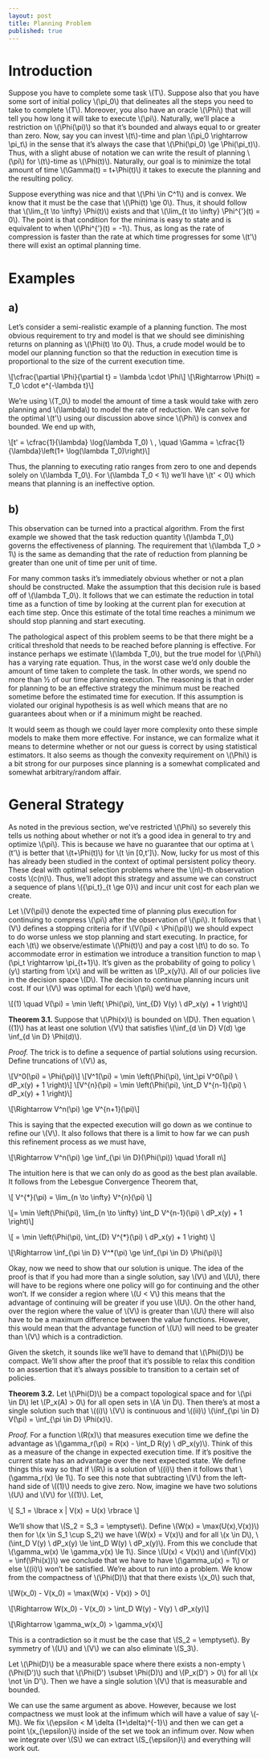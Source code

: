 ```yaml
---
layout: post
title: Planning Problem
published: true
---
```


# Introduction

Suppose you have to complete some task \\(T\\). Suppose also that you have
some sort of initial policy \\(\pi_0\\) that delineates all the steps you
need to take to complete \\(T\\). Moreover, you also have an oracle
\\(\Phi\\) that will tell you how long it will take to execute \\(\pi\\).
Naturally, we’ll place a restriction on \\(\Phi(\pi)\\) so that it’s
bounded and always equal to or greater than zero. Now, say you can
invest \\(t\\)-time and plan \\(\pi_0 \rightarrow \pi_t\\) in the sense that
it’s always the case that \\(\Phi(\pi_0) \ge \Phi(\pi_t)\\). Thus, with a
slight abuse of notation we can write the result of planning \\(\pi\\) for
\\(t\\)-time as \\(\Phi(t)\\). Naturally, our goal is to minimize the total
amount of time \\(\Gamma(t) = t+\Phi(t)\\) it takes to execute the
planning and the resulting policy.

Suppose everything was nice and that \\(\Phi \in C^1\\) and is convex. We
know that it must be the case that \\(\Phi(t) \ge 0\\). Thus, it should
follow that \\(\lim_{t \to \infty} \Phi(t)\\) exists and that
\\(\lim_{t \to \infty} \Phi^{'}(t) = 0\\). The point is that condition for
the minima is easy to state and is equivalent to when
\\(\Phi^{'}(t) = -1\\). Thus, as long as the rate of compression is faster
than the rate at which time progresses for some \\(t'\\) there will exist
an optimal planning time.

# Examples

## a)

Let’s consider a semi-realistic example of a planning function. The most
obvious requirement to try and model is that we should see diminishing
returns on planning as \\(\Phi(t) \to 0\\). Thus, a crude model would be
to model our planning function so that the reduction in execution time
is proportional to the size of the current execution time.

\\[\cfrac{\partial \Phi}{\partial t} = \lambda \cdot \Phi\\]
\\[\Rightarrow \Phi(t) = T_0 \cdot e^{-\lambda t}\\]

We’re using \\(T_0\\) to model the amount of time a task would take with
zero planning and \\(\lambda\\) to model the rate of reduction. We can
solve for the optimal \\(t'\\) using our discussion above since \\(\Phi\\)
is convex and bounded. We end up with,

\\[t' = \cfrac{1}{\lambda} \log(\lambda T_0) \ , \quad \Gamma = \cfrac{1}{\lambda}\left(1+ \log(\lambda T_0)\right)\\]

Thus, the planning to executing ratio ranges from zero to one and
depends solely on \\(\lambda T_0\\). For \\(\lambda T_0 < 1\\) we’ll have
\\(t' < 0\\) which means that planning is an ineffective option.

## b)

This observation can be turned into a practical algorithm. From the
first example we showed that the task reduction quantity \\(\lambda T_0\\)
governs the effectiveness of planning. The requirement that
\\(\lambda T_0 > 1\\) is the same as demanding that the rate of reduction
from planning be greater than one unit of time per unit of time.

For many common tasks it’s immediately obvious whether or not a plan
should be constructed. Make the assumption that this decision rule is
based off of \\(\lambda T_0\\). It follows that we can estimate the
reduction in total time as a function of time by looking at the current
plan for execution at each time step. Once this estimate of the total
time reaches a minimum we should stop planning and start executing.

The pathological aspect of this problem seems to be that there might be
a critical threshold that needs to be reached before planning is
effective. For instance perhaps we estimate \\(\lambda T_0\\), but the
true model for \\(\Phi\\) has a varying rate equation. Thus, in the worst
case we’d only double the amount of time taken to complete the task. In
other words, we spend no more than ½ of our time planning execution. The
reasoning is that in order for planning to be an effective strategy the
minimum must be reached sometime before the estimated time for
execution. If this assumption is violated our original hypothesis is as
well which means that are no guarantees about when or if a minimum might
be reached.

It would seem as though we could layer more complexity onto these simple
models to make them more effective. For instance, we can formalize what
it means to determine whether or not our guess is correct by using
statistical estimators. It also seems as though the convexity
requirement on \\(\Phi\\) is a bit strong for our purposes since planning
is a somewhat complicated and somewhat arbitrary/random affair.

# General Strategy

As noted in the previous section, we’ve restricted \\(\Phi\\) so severely
this tells us nothing about whether or not it’s a good idea in general
to try and optimize \\(\pi\\). This is because we have no guarantee that
our optima at \\(t'\\) is better that \\(t+\Phi(t)\\) for \\(t \in [0,t']\\).
Now, lucky for us most of this has already been studied in the context
of optimal persistent policy theory. These deal with optimal selection
problems where the \\(n\\)-th observation costs \\(c(n)\\). Thus, we’ll
adopt this strategy and assume we can construct a sequence of plans
\\({\pi_t}_{t \ge 0}\\) and incur unit cost for each plan we create.

Let \\(V(\pi)\\) denote the expected time of planning plus execution for
continuing to compress \\(\pi\\) after the observation of \\(\pi\\). It
follows that \\(V\\) defines a stopping criteria for if
\\(V(\pi) < \Phi(\pi)\\) we should expect to do worse unless we stop
planning and start executing. In practice, for each \\(t\\) we
observe/estimate \\(\Phi(t)\\) and pay a cost \\(t\\) to do so. To
accommodate error in estimation we introduce a transition function to
map \\(\pi_t \rightarrow \pi_{t+1}\\). It’s given as the probability of
going to policy \\(y\\) starting from \\(x\\) and will be written as
\\(P_x(y)\\). All of our policies live in the decision space \\(D\\). The
decision to continue planning incurs unit cost. If our \\(V\\) was optimal
for each \\(\pi\\) we’d have,

\\[(1) \quad V(\pi) = \min \left( \Phi(\pi), \int_{D} V(y) \ dP_x(y) + 1 \right)\\]

**Theorem 3.1.** Suppose that \\(\Phi(x)\\) is bounded on \\(D\\). Then equation \\((1)\\) has
at least one solution \\(V\\) that satisfies
\\(\inf_{d \in D} V(d) \ge \inf_{d \in D} \Phi(d)\\).

*Proof.* The trick is to define a sequence of partial solutions using recursion.
Define truncations of \\(V\\) as,

\\[V^0(\pi) = \Phi(\pi)\\]
\\[V^1(\pi) = \min \left(\Phi(\pi), \int_\pi V^0(\pi) \ dP_x(y) + 1 \right)\\]
\\[V^{n}(\pi) = \min \left(\Phi(\pi), \int_D V^{n-1}(\pi) \ dP_x(y) + 1 \right)\\]

\\[\Rightarrow V^n(\pi) \ge V^{n+1}(\pi)\\]

This is saying that the expected execution will go down as we continue
to refine our \\(V\\). It also follows that there is a limit to how far we
can push this refinement process as we must have,

\\[\Rightarrow V^n(\pi) \ge \inf_{\pi \in D}(\Phi(\pi)) \quad \forall n\\]

The intuition here is that we can only do as good as the best plan
available. It follows from the Lebesgue Convergence Theorem that,

\\[ V^{*}(\pi) = \lim_{n \to \infty} V^{n}(\pi) \\]

\\[= \min \left(\Phi(\pi), \lim_{n \to \infty} \int_D V^{n-1}(\pi) \ dP_x(y) + 1 \right)\\]

\\[ = \min \left(\Phi(\pi), \int_{D} V^{*}(\pi) \ dP_x(y) + 1 \right) \\]

\\[\Rightarrow \inf_{\pi \in D} V^*(\pi) \ge \inf_{\pi \in D} \Phi(\pi)\\]

Okay, now we need to show that our solution is unique. The idea of the
proof is that if you had more than a single solution, say \\(V\\) and
\\(U\\), there will have to be regions where one policy will go for
continuing and the other won’t. If we consider a region where \\(U < V\\)
this means that the advantage of continuing will be greater if you use
\\(U\\). On the other hand, over the region where the value of \\(V\\) is
greater than \\(U\\) there will also have to be a maximum difference
between the value functions. However, this would mean that the advantage
function of \\(U\\) will need to be greater than \\(V\\) which is a
contradiction.

Given the sketch, it sounds like we’ll have to demand that \\(\Phi(D)\\)
be compact. We’ll show after the proof that it’s possible to relax this
condition to an assertion that it’s always possible to transition to a
certain set of policies.

**Theorem 3.2.** Let \\(\Phi(D)\\) be a compact topological space and for \\(\pi \in D\\) let
\\(P_x(A) > 0\\) for all open sets in \\(A \in D\\). Then there’s at most a
single solution such that \\((i)\\) \\(V\\) is continuous and \\((ii)\\)
\\(\inf_{\pi \in D} V(\pi) = \inf_{\pi \in D} \Phi(x)\\).

*Proof.* For a function \\(R(x)\\) that measures execution time we define the
advantage as \\(\gamma_r(\pi) = R(x) - \int_D R(y) \ dP_x(y)\\). Think of
this as a measure of the change in expected execution time. If it’s
positive the current state has an advantage over the next expected
state. We define things this way so that if \\(R\\) is a solution of
\\((i)\\) then it follows that \\(\gamma_r(x) \le 1\\). To see this note
that subtracting \\(V\\) from the left-hand side of \\((1)\\) needs to give
zero. Now, imagine we have two solutions \\(U\\) and \\(V\\) for \\((1)\\).
Let,

\\[ S_1 = \lbrace x | V(x) = U(x) \rbrace \\]

We’ll show that \\(S_2 = S_3 = \emptyset\\). Define
\\(W(x) = \max(U(x),V(x))\\) then for \\(x \in S_1 \cup S_2\\) we have
\\(W(x) = V(x)\\) and for all \\(x \in D\\),
\\(\int_D V(y) \ dP_x(y) \le \int_D W(y) \ dP_x(y)\\). From this we
conclude that \\(\gamma_w(x) \le \gamma_v(x) \le 1\\). Since
\\(U(x) < V(x)\\) and \\(\inf(V(x)) = \inf(\Phi(x))\\) we conclude that we
have to have \\(\gamma_u(x) = 1\\) or else \\((ii)\\) won’t be satisfied.
We’re about to run into a problem. We know from the compactness of
\\(\Phi(D)\\) that that there exists \\(x_0\\) such that,

\\[W(x_0) - V(x_0) = \max(W(x) - V(x)) > 0\\]

\\[\Rightarrow W(x_0) - V(x_0) > \int_D W(y) - V(y) \ dP_x(y)\\]

\\[\Rightarrow \gamma_w(x_0) > \gamma_v(x)\\]

This is a contradiction so it must be the case that \\(S_2 = \emptyset\\).
By symmetry of \\(U\\) and \\(V\\) we can also eliminate \\(S_3\\).

Let \\(\Phi(D)\\) be a measurable space where there exists a non-empty
\\(\Phi(D')\\) such that \\(\Phi(D') \subset \Phi(D)\\) and \\(P_x(D') > 0\\)
for all \\(x \not \in D'\\). Then we have a single solution \\(V\\) that is
measurable and bounded.

We can use the same argument as above. However, because we lost
compactness we must look at the infimum which will have a value of say
\\(-M\\). We fix \\(\epsilon < M \delta (1+\delta)^{-1}\\) and then we can
get a point \\(x_{\epsilon}\\) inside of the set we took an infimum over.
Now when we integrate over \\(S\\) we can extract \\(S_{\epsilon}\\) and
everything will work out.
